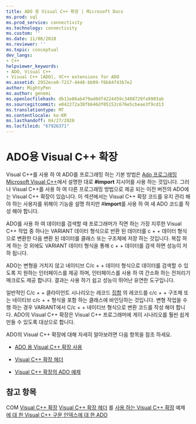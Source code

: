 ```yaml
---
title: ADO 용 Visual C++ 확장 | Microsoft Docs
ms.prod: sql
ms.prod_service: connectivity
ms.technology: connectivity
ms.custom: ''
ms.date: 11/08/2018
ms.reviewer: ''
ms.topic: conceptual
dev_langs:
- C++
helpviewer_keywords:
- ADO, Visual C++
- Visual C++ [ADO], VC++ extensions for ADO
ms.assetid: 2952ece0-7217-4448-bb09-f6b64f43b7e2
author: MightyPen
ms.author: genemi
ms.openlocfilehash: db11e86ab479ad0df4224d59c3408729fa9903ab
ms.sourcegitcommit: e042272a38fb646df05152c676e5cbeae3f9cd13
ms.translationtype: MT
ms.contentlocale: ko-KR
ms.lasthandoff: 04/27/2020
ms.locfileid: "67926371"
---
```

# <a name="visual-c-extensions-for-ado"></a>ADO용 Visual C++ 확장
Visual C++를 사용 하 여 ADO를 프로그래밍 하는 기본 방법은 [Ado 프로그래밍 Microsoft Visual C++](../../../ado/guide/appendixes/visual-c-ado-programming.md)에서 설명한 대로 **#import** 지시어를 사용 하는 것입니다. 그러나 Visual C++를 사용 하 여 다른 프로그래밍 방법으로 제공 되는 이전 버전의 ADO에는 Visual C++ 확장이 있습니다. 이 섹션에서는 Visual C++ 확장 코드를 유지 관리 해야 하는 사용자를 위해이 기능을 설명 하지만 #**import**를 사용 하 여 새 ADO 코드를 작성 해야 합니다.

 ADO를 사용 하 여 데이터를 검색할 때 프로그래머가 직면 하는 가장 지루한 Visual C++ 작업 중 하나는 VARIANT 데이터 형식으로 반환 된 데이터를 c + + 데이터 형식으로 변환한 다음 변환 된 데이터를 클래스 또는 구조체에 저장 하는 것입니다. 복잡 하 게 하는 것 외에도 VARIANT 데이터 형식을 통해 c + + 데이터를 검색 하면 성능이 저하 됩니다.

 ADO는 변형을 거치지 않고 네이티브 C/c + + 데이터 형식으로 데이터를 검색할 수 있도록 지 원하는 인터페이스를 제공 하며, 인터페이스를 사용 하 여 간소화 하는 전처리기 매크로도 제공 합니다. 결과는 사용 하기 쉽고 성능이 뛰어난 유연한 도구입니다.

 일반적인 C/c + + 클라이언트 시나리오는 레코드 [집합](../../../ado/reference/ado-api/recordset-object-ado.md) 의 레코드를 c/c + + 구조체 또는 네이티브 c/c + + 형식을 포함 하는 클래스에 바인딩하는 것입니다. 변형 작업을 수행 하는 경우 VARIANT에서 C/c + + 네이티브 형식으로 변환 코드를 작성 해야 합니다. ADO의 Visual C++ 확장은 Visual C++ 프로그래머에 게이 시나리오를 훨씬 쉽게 만들 수 있도록 대상으로 합니다.

 ADO의 Visual C++ 확장에 대해 자세히 알아보려면 다음 항목을 참조 하세요.

-   [ADO 용 Visual C++ 확장 사용](../../../ado/guide/appendixes/using-visual-c-extensions.md)

-   [Visual C++ 확장 헤더](../../../ado/guide/appendixes/visual-c-extensions-header.md)

-   [Visual C++ 확장의 ADO 예제](../../../ado/guide/appendixes/visual-c-extensions-example.md)

## <a name="see-also"></a>참고 항목
 COM [Visual C++ 확장](../../../ado/guide/appendixes/visual-c-extensions-example.md) [Visual C++ 확장 헤더](../../../ado/guide/appendixes/visual-c-extensions-header.md) 를 [사용 하는 Visual C++ 확장](../../../ado/guide/appendixes/using-visual-c-extensions.md) 예제 [에 대 한 Visual C++ 구문 인덱스에 대 한 ADO](../../../ado/reference/ado-api/ado-for-visual-c-syntax-index-for-com.md)
